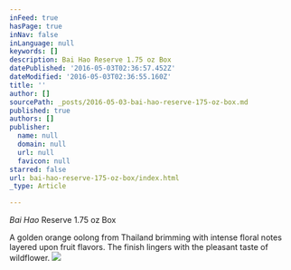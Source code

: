 ```yaml
---
inFeed: true
hasPage: true
inNav: false
inLanguage: null
keywords: []
description: Bai Hao Reserve 1.75 oz Box
datePublished: '2016-05-03T02:36:57.452Z'
dateModified: '2016-05-03T02:36:55.160Z'
title: ''
author: []
sourcePath: _posts/2016-05-03-bai-hao-reserve-175-oz-box.md
published: true
authors: []
publisher:
  name: null
  domain: null
  url: null
  favicon: null
starred: false
url: bai-hao-reserve-175-oz-box/index.html
_type: Article

---
```

_Bai Hao_ Reserve 1.75 oz Box

A golden orange oolong from Thailand brimming with intense floral notes layered upon fruit flavors. The finish lingers with the pleasant taste of wildflower.
![](https://the-grid-user-content.s3-us-west-2.amazonaws.com/9ce305a0-22d4-4667-b4fb-45624896ca5d.jpg)